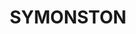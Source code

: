 ---
lastmod: '2025-04-06T06:05:20+00:00'
latitude: -35.31537
layout: suburb
longitude: 149.170023
postcode: '2609'
state: ACT
title: SYMONSTON
url: /act/symonston/
---
